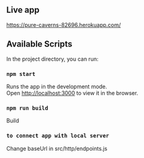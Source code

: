 ## Live app
https://pure-caverns-82696.herokuapp.com/

## Available Scripts

In the project directory, you can run:

### `npm start`

Runs the app in the development mode.<br>
Open [http://localhost:3000](http://localhost:3000) to view it in the browser.

### `npm run build`
Build


### `to connect app with local server`
Change baseUrl in src/http/endpoints.js
